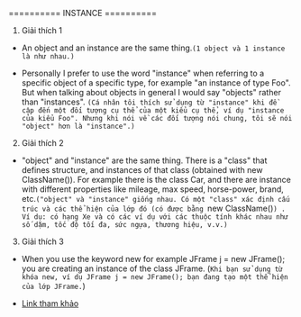 ========== INSTANCE ==========

1. Giải thích 1

- An object and an instance are the same thing.`(1 object và 1 instance là như nhau.)`

- Personally I prefer to use the word "instance" when referring to a specific object of a specific type, for example "an instance of type Foo". But when talking about objects in general I would say "objects" rather than "instances". `(Cá nhân tôi thích sử dụng từ "instance" khi đề cập đến một đối tượng cụ thể của một kiểu cụ thể, ví dụ "instance của kiểu Foo". Nhưng khi nói về các đối tượng nói chung, tôi sẽ nói "object" hơn là "instance".)`

2. Giải thích 2

- "object" and "instance" are the same thing. There is a "class" that defines structure, and instances of that class (obtained with new ClassName()). For example there is the class Car, and there are instance with different properties like mileage, max speed, horse-power, brand, etc.`("object" và "instance" giống nhau. Có một "class" xác định cấu trúc và các thể hiện của lớp đó (có được bằng `new ClassName()`) . Ví dụ: có hạng Xe và có các ví dụ với các thuộc tính khác nhau như số dặm, tốc độ tối đa, sức ngựa, thương hiệu, v.v.)`

3. Giải thích 3

- When you use the keyword new for example JFrame j = new JFrame(); you are creating an instance of the class JFrame. (`Khi bạn sử dụng từ khóa new, ví dụ JFrame j = new JFrame(); bạn đang tạo một thể hiện của lớp JFrame.`)

- [Link tham khảo](https://stackoverflow.com/questions/5126082/what-exactly-is-an-instance-in-java)
